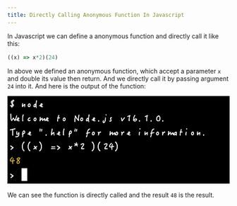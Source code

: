 ```yaml
---
title: Directly Calling Anonymous Function In Javascript
---
```


In Javascript we can define a anonymous function and directly call it like this:

```javascript
((x) => x*2)(24)
```

In above we defined an anonymous function, which accept a parameter `x` and double its value then return. And we directly call it by passing argument `24` into it. And here is the output of the function:

![](https://raw.githubusercontent.com/liweinan/blogpic2021i/master/jun11/206ABDE6-7AB0-4CF5-9430-896AF53D509B.png)

We can see the function is directly called and the result `48` is the result.
